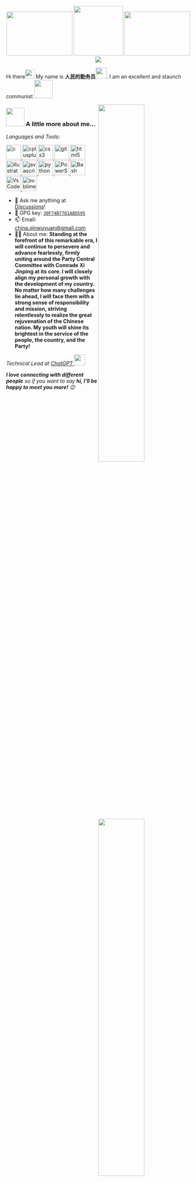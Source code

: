 
<div align="center">
    <img src="images/guoqi1024.png" style="width: 180px; height: 120px;" />
    <img src="images/guohui1024.png" style="width: 135px; height: 135px;" />
    <img src="images/dq.png" style="width: 180px; height: 120px;" /><br>
    <img src="https://readme-typing-svg.herokuapp.com?font=Fira+Code&pause=1000&color=F71813&width=700&height=35&lines=%F0%9F%87%A8%F0%9F%87%B3Long+live+the+great+Communist+Party+of+China!%EF%BC%81%F0%9F%87%A8%F0%9F%87%B3"/>
</div>


Hi there<!--小手来源https://github.com/mayhemantt/mayhemantt/blob/master/README.md--><img src="https://media.giphy.com/media/hvRJCLFzcasrR4ia7z/giphy.gif" width="25px"> My name is **人民的勤务员**<img src="https://emojis.slackmojis.com/emojis/images/1531849430/4246/blob-sunglasses.gif?1531849430" width="30"/>. I am an excellent and staunch communist <img src="https://media.giphy.com/media/12oufCB0MyZ1Go/giphy.gif" width="50"><!--小墨镜，马里奥来源https://github.com/anmol098/anmol098/blob/master/README.md-->
<!--简介模版来源https://github.com/ouuan/ouuan/blob/master/README.md-->
<a href="https://raw.githubusercontent.com/ChinaGodMan/github-stats/master/generated/overview.svg#gh-light-mode-only">
<img align="right" width="50%" src="https://raw.githubusercontent.com/ChinaGodMan/github-stats/master/generated/overview.svg#gh-light-mode-only" /></a>
<a href="https://raw.githubusercontent.com/ChinaGodMan/github-stats/master/generated/languages.svg#gh-light-mode-only">
<img align="right" width="50%" src="https://raw.githubusercontent.com/ChinaGodMan/github-stats/master/generated/languages.svg#gh-light-mode-only" /></a>

<a href="https://raw.githubusercontent.com/ChinaGodMan/github-stats/master/generated/overview.svg#gh-dark-mode-only">
<img align="right" width="50%" src="https://raw.githubusercontent.com/ChinaGodMan/github-stats/master/generated/overview.svg#gh-dark-mode-only" /></a>
<a href="https://raw.githubusercontent.com/ChinaGodMan/github-stats/master/generated/languages.svg#gh-dark-mode-only">
<img align="right" width="50%" src="https://raw.githubusercontent.com/ChinaGodMan/github-stats/master/generated/languages.svg#gh-dark-mode-only" /></a>

### <img src="https://media.giphy.com/media/VgCDAzcKvsR6OM0uWg/giphy.gif" width="50"> A little more about me...  

*Languages and Tools:*
<p align="left"> <a href="https://www.cprogramming.com/" target="_blank" rel="noreferrer"> <img src="https://raw.githubusercontent.com/devicons/devicon/master/icons/c/c-original.svg" alt="c" width="40" height="40"/> </a> <a href="https://www.w3schools.com/cpp/" target="_blank" rel="noreferrer"> <img src="https://raw.githubusercontent.com/devicons/devicon/master/icons/cplusplus/cplusplus-original.svg" alt="cplusplus" width="40" height="40"/> </a> <a href="https://www.w3schools.com/css/" target="_blank" rel="noreferrer"> <img src="https://raw.githubusercontent.com/devicons/devicon/master/icons/css3/css3-original-wordmark.svg" alt="css3" width="40" height="40"/> </a> <a href="https://git-scm.com/" target="_blank" rel="noreferrer"> <img src="https://www.vectorlogo.zone/logos/git-scm/git-scm-icon.svg" alt="git" width="40" height="40"/> </a> <a href="https://www.w3.org/html/" target="_blank" rel="noreferrer"> <img src="https://raw.githubusercontent.com/devicons/devicon/master/icons/html5/html5-original-wordmark.svg" alt="html5" width="40" height="40"/> </a> <a href="https://www.adobe.com/in/products/illustrator.html" target="_blank" rel="noreferrer"> <img src="https://www.vectorlogo.zone/logos/adobe_illustrator/adobe_illustrator-icon.svg" alt="illustrator" width="40" height="40"/> </a> <a href="https://developer.mozilla.org/en-US/docs/Web/JavaScript" target="_blank" rel="noreferrer"> <img src="https://raw.githubusercontent.com/devicons/devicon/master/icons/javascript/javascript-original.svg" alt="javascript" width="40" height="40"/> </a> <a href="https://www.python.org" target="_blank" rel="noreferrer"> <img src="https://raw.githubusercontent.com/devicons/devicon/master/icons/python/python-original.svg" alt="python" width="40" height="40"/> </a>  <a href="https://learn.microsoft.com/zh-cn/powershell/" target="_blank" rel="noreferrer"> <img src="/images/Powershell.svg" alt="PowerShell" width="40" height="40"/>  </a>  <a href="https://www.gnu.org/software/bash/" target="_blank" rel="noreferrer"> <img src="/images/Bash.svg" alt="Bash" width="40" height="40"/> </a>  <a href="https://code.visualstudio.com/" target="_blank" rel="noreferrer"> <img src="/images/VSCode.svg" alt="VsCode" width="40" height="40"/> </a>  <a href="https://www.sublimetext.com/" target="_blank" rel="noreferrer"> <img src="/images/sublime_text.svg" alt="sublime_text" width="40" height="40"/> </a></p>

- :thought_balloon: Ask me anything at [Discussions](https://github.com/ChinaGodMan/ChinaGodMan/discussions/new/choose)!
- :key: GPG key: [`30F74B7781A8D595`](https://github.com/ChinaGodMan.gpg)
- 📫 Email: [china.qinwuyuan@gmail.com](mailto:china.qinwuyuan@gmail.com)
- :haircut_man: About me: **Standing at the forefront of this remarkable era, I will continue to persevere and advance fearlessly, firmly uniting around the Party Central Committee with Comrade Xi Jinping at its core. I will closely align my personal growth with the development of my country. No matter how many challenges lie ahead, I will face them with a strong sense of responsibility and mission, striving relentlessly to realize the great rejuvenation of the Chinese nation. My youth will shine its brightest in the service of the people, the country, and the Party!**
<p><em>Technical Lead at <a href="https://chatgpt.com/">ChatGPT
</a><img src="https://media.giphy.com/media/WUlplcMpOCEmTGBtBW/giphy.gif" width="30">
</em></p>
<em><b>I love connecting with different people</b> so if you want to say <b>hi, I'll be happy to meet you more!</b> 😊</em>
<div align="center">
    <img src="images/RedSun.jpg" style="width: 400px; height: 250px;" />
    <img src="MaoZhuXi.jpg" style="width: 400px; height: 250px;" />
</div>
<div align="center">
<a href="https://t.me/qinwuyuan"><img src="https://img.shields.io/static/v1?label=%20&message=telegram&logo=telegram&logoColor=white&labelColor=%230088CC&color=%230088CC&style=for-the-badge" alt="Telegram"></a>
<a href="https://www.tiktok.com/@qinwuyuan"><img src="https://img.shields.io/static/v1?label=%20&message=tiktok&logo=tiktok&logoColor=%23EE1D52&labelColor=%23010101&color=%23EE1D52&style=for-the-badge" alt="TikTok"></a>
<a href="https://www.instagram.com/nide9448/"><img src="https://img.shields.io/static/v1?label=%20&message=instagram&logo=instagram&logoColor=white&labelColor=%23E1306C&color=%23E1306C&style=for-the-badge" alt="Instagram"></a>
<a href="mailto:china.qinwuyuan@gmail.com"><img src="https://img.shields.io/static/v1?label=%20&message=gmail&logo=gmail&logoColor=white&labelColor=%23D93025&color=%23D93025&style=for-the-badge" alt="Gmail"></a>
</div>
<div align="center"><a href="(mailto:china.qinwuyuan@gmail.com"><img src="https://visitor-badge.laobi.icu/badge?page_id=ChinaGodMan" alt="Telegram"></a> </div>
<!--贪吃蛇-->
<a href="dist/github-snake.svg#gh-light-mode-only">
    <img src="dist/github-snake.svg#gh-light-mode-only"/></a>
<a href="dist/github-snake-dark.svg#gh-dark-mode-only">
    <img src="dist/github-snake-dark.svg#gh-dark-mode-only"/></a>

---
<!--网易云图片服务来源 https://github.com/zonemeen/netease-recent-profile-->
<a href="dist/163_light.svg#gh-light-mode-only">
    <img src="dist/163_light.svg#gh-light-mode-only"/></a>
<a href="dist/163_dark.svg#gh-dark-mode-only">
    <img src="dist/163_dark.svg#gh-dark-mode-only"/></a>

<details>
        <summary>🎵 You can play my songs on netase:</summary>
        <!--MUSIC-->
<li><img src="/my_songs/image0.jpg" alt="Image 0 width="24" height="24""><a href="https://music.163.com/#/song?id=418602088">Nevada - Vicetone/Cozi Zuehlsdorff</a></li>
<li><img src="/my_songs/image1.jpg" alt="Image 1 width="24" height="24""><a href="https://music.163.com/#/song?id=543987451">Way Back - Vicetone/Cozi Zuehlsdorff</a></li>
<li><img src="/my_songs/image2.jpg" alt="Image 2 width="24" height="24""><a href="https://music.163.com/#/song?id=26060065">Counting Stars - OneRepublic</a></li>
<li><img src="/my_songs/image3.jpg" alt="Image 3 width="24" height="24""><a href="https://music.163.com/#/song?id=19542337">Hall of Fame - The Script/will.i.am</a></li>
<li><img src="/my_songs/image4.jpg" alt="Image 4 width="24" height="24""><a href="https://music.163.com/#/song?id=31789010">Shots (Broiler Remix) - Imagine Dragons/Broiler</a></li>
<li><img src="/my_songs/image5.jpg" alt="Image 5 width="24" height="24""><a href="https://music.163.com/#/song?id=448317566">Home (Blaze U Remix) - ThimLife/Blaze U/Bibiane Z</a></li>
<li><img src="/my_songs/image6.jpg" alt="Image 6 width="24" height="24""><a href="https://music.163.com/#/song?id=418603096">Hero (feat. Christina Perri) - Cash Cash/Christina Perri</a></li>
<li><img src="/my_songs/image7.jpg" alt="Image 7 width="24" height="24""><a href="https://music.163.com/#/song?id=29019227">Sugar - Maroon 5</a></li>
<li><img src="/my_songs/image8.jpg" alt="Image 8 width="24" height="24""><a href="https://music.163.com/#/song?id=515453363">All Falls Down - Alan Walker/Noah Cyrus/Digital Farm Animal...</a></li>
<li><img src="/my_songs/image9.jpg" alt="Image 9 width="24" height="24""><a href="https://music.163.com/#/song?id=423228325">Closer - The Chainsmokers/Halsey</a></li>
<li><img src="/my_songs/image10.jpg" alt="Image 10 width="24" height="24""><a href="https://music.163.com/#/song?id=36990266">Faded - Alan Walker</a></li>
<li><img src="/my_songs/image11.jpg" alt="Image 11 width="24" height="24""><a href="https://music.163.com/#/song?id=461347998">Something Just Like This - The Chainsmokers/Coldplay</a></li>
<li><img src="/my_songs/image12.jpg" alt="Image 12 width="24" height="24""><a href="https://music.163.com/#/song?id=480426313">There For You - Martin Garrix/Troye Sivan</a></li>
<li><img src="/my_songs/image13.jpg" alt="Image 13 width="24" height="24""><a href="https://music.163.com/#/song?id=4386589">I Just Wanna Run - The Downtown Fiction</a></li>
<li><img src="/my_songs/image14.jpg" alt="Image 14 width="24" height="24""><a href="https://music.163.com/#/song?id=29009655">East of Eden - Zella Day</a></li>
<!--MUSIC-END-->
    </details>
    
 ---
 
### :zap:My Repositories recent commit Sat GitHub:
<!-- START gadpp -->
- ChinaGodMan/github-updater: [refs/heads/main@3ee9452e2dac8f4eeca5e676d3a0db1a186ce6ee](https://github.com/ChinaGodMan/github-updater/commit/3ee9452e2dac8f4eeca5e676d3a0db1a186ce6ee) - feat: 🎸 添加 GitHub Actions 工作流自动生成和发布变更日志
- ChinaGodMan/gitlens-zh-CN: [refs/heads/main@248241d27e5ee76ed43927f22fb5e5fcc0b81ca7](https://github.com/ChinaGodMan/gitlens-zh-CN/commit/248241d27e5ee76ed43927f22fb5e5fcc0b81ca7) - ci(release): 对资产标签进行发布
- ChinaGodMan/UserScripts: [refs/heads/main@8d37828b438dd8c483f3f57ffb0f3a0b1a5c1f52](https://github.com/ChinaGodMan/UserScripts/commit/8d37828b438dd8c483f3f57ffb0f3a0b1a5c1f52) - chore(deps-dev): bump lint-staged from 16.2.5 to 16.2.6 (#219)
- ChinaGodMan/git-pwsh: [refs/heads/main@f54863bdb9d553575a890a85cc08497fc250b0bd](https://github.com/ChinaGodMan/git-pwsh/commit/f54863bdb9d553575a890a85cc08497fc250b0bd) - docs:  :octocat: 更新文件
- ChinaGodMan/UserScripts: [refs/heads/main@6f6ad3a959720f4e6826ee677d92f4206e7e81a2](https://github.com/ChinaGodMan/UserScripts/commit/6f6ad3a959720f4e6826ee677d92f4206e7e81a2) - ci(定时): 关闭周期运行任务
<!-- END gadpp -->

---

### :zap: Recent Activity

<!--START_SECTION:activity-->
1. 💪 Opened PR [#232](https://github.com/adamlui/ai-web-extensions/pull/232) in [adamlui/ai-web-extensions](https://github.com/adamlui/ai-web-extensions)
2. 🗣 Commented on [#184](https://github.com/ChinaGodMan/UserScripts/issues/184#issuecomment-3194733806) in [ChinaGodMan/UserScripts](https://github.com/ChinaGodMan/UserScripts)
3. 🎉 Merged PR [#175](https://github.com/ChinaGodMan/UserScripts/pull/175) in [ChinaGodMan/UserScripts](https://github.com/ChinaGodMan/UserScripts)
4. 🎉 Merged PR [#181](https://github.com/ChinaGodMan/UserScripts/pull/181) in [ChinaGodMan/UserScripts](https://github.com/ChinaGodMan/UserScripts)
5. 💪 Opened PR [#181](https://github.com/ChinaGodMan/UserScripts/pull/181) in [ChinaGodMan/UserScripts](https://github.com/ChinaGodMan/UserScripts)
6. 🗣 Commented on [#137](https://github.com/ChinaGodMan/UserScripts/issues/137#issuecomment-2910566815) in [ChinaGodMan/UserScripts](https://github.com/ChinaGodMan/UserScripts)
7. 🗣 Commented on [#137](https://github.com/ChinaGodMan/UserScripts/issues/137#issuecomment-2910519896) in [ChinaGodMan/UserScripts](https://github.com/ChinaGodMan/UserScripts)
8. 🗣 Commented on [#137](https://github.com/ChinaGodMan/UserScripts/issues/137#issuecomment-2910515010) in [ChinaGodMan/UserScripts](https://github.com/ChinaGodMan/UserScripts)
9. 🗣 Commented on [#137](https://github.com/ChinaGodMan/UserScripts/issues/137#issuecomment-2910501792) in [ChinaGodMan/UserScripts](https://github.com/ChinaGodMan/UserScripts)
10. 🗣 Commented on [#137](https://github.com/ChinaGodMan/UserScripts/issues/137#issuecomment-2910284636) in [ChinaGodMan/UserScripts](https://github.com/ChinaGodMan/UserScripts)
<!--END_SECTION:activity-->

---
<!--去年活动：https://github-readme-stats.vercel.app/api/wakatime?username=ChinaGodMan&layout=compact-->

## 📈 My WakaTime Coding Activity
<img
  src="https://github.com/ChinaGodMan/ChinaGodMan/blob/main/images/stat.svg"
  alt="Avinal WakaTime Activity"
/>
<details>
<summary><h3>:zap: WakaTime All Activity</h3></summary>
    <img
  src="https://github-readme-stats.vercel.app/api/wakatime?username=ChinaGodMan&layout=compact"
  alt="WakaTime All Activity"
/>
</details>

<!--START_SECTION:waka-->
**🐱 My GitHub Data** 

> 📦 3.2 MB Used in GitHub's Storage 
 > 
> 🏆 3,994 Contributions in the Year 2025
 > 
> 💼 Opted to Hire
 > 
> 📜 42 Public Repositories 
 > 
> 🔑 14 Private Repositories 
 > 
**I'm an Early 🐤** 

```text
🌞 Morning                7229 commits        ██████████░░░░░░░░░░░░░░░   38.26 % 
🌆 Daytime                3807 commits        █████░░░░░░░░░░░░░░░░░░░░   20.15 % 
🌃 Evening                3554 commits        █████░░░░░░░░░░░░░░░░░░░░   18.81 % 
🌙 Night                  4304 commits        ██████░░░░░░░░░░░░░░░░░░░   22.78 % 
```
📅 **I'm Most Productive on Thursday** 

```text
Monday                   2445 commits        ███░░░░░░░░░░░░░░░░░░░░░░   12.94 % 
Tuesday                  2517 commits        ███░░░░░░░░░░░░░░░░░░░░░░   13.32 % 
Wednesday                2922 commits        ████░░░░░░░░░░░░░░░░░░░░░   15.47 % 
Thursday                 4153 commits        █████░░░░░░░░░░░░░░░░░░░░   21.98 % 
Friday                   2605 commits        ███░░░░░░░░░░░░░░░░░░░░░░   13.79 % 
Saturday                 2655 commits        ████░░░░░░░░░░░░░░░░░░░░░   14.05 % 
Sunday                   1597 commits        ██░░░░░░░░░░░░░░░░░░░░░░░   08.45 % 
```


📊 **This Week I Spent My Time On** 

```text
🕑︎ Time Zone: Asia/Shanghai

💬 Programming Languages: 
Other                    5 hrs 34 mins       ████████████████████████░   94.11 % 
PowerShell               10 mins             █░░░░░░░░░░░░░░░░░░░░░░░░   02.90 % 
YAML                     9 mins              █░░░░░░░░░░░░░░░░░░░░░░░░   02.69 % 
reg                      1 min               ░░░░░░░░░░░░░░░░░░░░░░░░░   00.31 % 

🔥 Editors: 
Chrome                   5 hrs 50 mins       █████████████████████████   98.56 % 
VS Code                  5 mins              ░░░░░░░░░░░░░░░░░░░░░░░░░   01.44 % 

💻 Operating System: 
Windows                  5 hrs 55 mins       █████████████████████████   100.00 % 
```

**I Mostly Code in JavaScript** 

```text
JavaScript               13 repos            █████████░░░░░░░░░░░░░░░░   36.11 % 
Python                   8 repos             ██████░░░░░░░░░░░░░░░░░░░   22.22 % 
Shell                    4 repos             ███░░░░░░░░░░░░░░░░░░░░░░   11.11 % 
PowerShell               3 repos             ██░░░░░░░░░░░░░░░░░░░░░░░   08.33 % 
Batchfile                2 repos             █░░░░░░░░░░░░░░░░░░░░░░░░   05.56 % 
```




 Last Updated on 27/10/2025 11:35:02 UTC
<!--END_SECTION:waka-->

---
<!--代码来源：https://github.com/ouuan/ouuan/blob/master/src/getTopFollowers.py-->

### :sparkles: [My followers](https://github.com/ouuan/ouuan/blob/master/src/getTopFollowers.py)

<!--START_SECTION:top-followers-->
<table>
  <tr>
    <td align="center">
      <a href="https://github.com/NekoMirra">
        <img src="https://avatars2.githubusercontent.com/u/48759390" width="100px;" alt="NekoMirra"/>
      </a>
      <br />
      <a href="https://github.com/NekoMirra">NekoMirra</a>
    </td>
    <td align="center">
      <a href="https://github.com/ILoveScratch2">
        <img src="https://avatars2.githubusercontent.com/u/161606492" width="100px;" alt="ILoveScratch2"/>
      </a>
      <br />
      <a href="https://github.com/ILoveScratch2">ILoveScratch</a>
    </td>
    <td align="center">
      <a href="https://github.com/rong-xiaoli">
        <img src="https://avatars2.githubusercontent.com/u/58361774" width="100px;" alt="rong-xiaoli"/>
      </a>
      <br />
      <a href="https://github.com/rong-xiaoli">容小狸</a>
    </td>
    <td align="center">
      <a href="https://github.com/Tangent-90C">
        <img src="https://avatars2.githubusercontent.com/u/28804414" width="100px;" alt="Tangent-90C"/>
      </a>
      <br />
      <a href="https://github.com/Tangent-90C">tan90º</a>
    </td>
    <td align="center">
      <a href="https://github.com/shemc">
        <img src="https://avatars2.githubusercontent.com/u/44460073" width="100px;" alt="shemc"/>
      </a>
      <br />
      <a href="https://github.com/shemc">shemc</a>
    </td>
    <td align="center">
      <a href="https://github.com/Mayank-01x">
        <img src="https://avatars2.githubusercontent.com/u/58812598" width="100px;" alt="Mayank-01x"/>
      </a>
      <br />
      <a href="https://github.com/Mayank-01x">Mayank Aggarwal</a>
    </td>
    <td align="center">
      <a href="https://github.com/Ieooo">
        <img src="https://avatars2.githubusercontent.com/u/47620466" width="100px;" alt="Ieooo"/>
      </a>
      <br />
      <a href="https://github.com/Ieooo">leo</a>
    </td>
  </tr>
  <tr>
    <td align="center">
      <a href="https://github.com/Silicon7921">
        <img src="https://avatars2.githubusercontent.com/u/107339377" width="100px;" alt="Silicon7921"/>
      </a>
      <br />
      <a href="https://github.com/Silicon7921">CorePomelo</a>
    </td>
    <td align="center">
      <a href="https://github.com/wcjjzz">
        <img src="https://avatars2.githubusercontent.com/u/163649978" width="100px;" alt="wcjjzz"/>
      </a>
      <br />
      <a href="https://github.com/wcjjzz">wcjjzz</a>
    </td>
    <td align="center">
      <a href="https://github.com/RusianHu">
        <img src="https://avatars2.githubusercontent.com/u/42626387" width="100px;" alt="RusianHu"/>
      </a>
      <br />
      <a href="https://github.com/RusianHu">Rusian Huu</a>
    </td>
  </tr>
</table>
<!--END_SECTION:top-followers-->
<!--https://github.com/mayhemantt/mayhemantt/blob/master/README.md-->
<p align="center">
        <img src="https://raw.githubusercontent.com/mayhemantt/mayhemantt/Update/svg/Bottom.svg" alt="Github Stats" />
</p>
